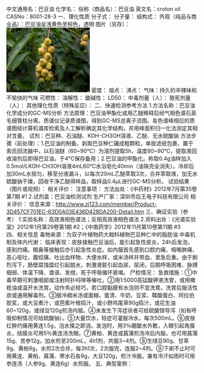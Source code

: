 中文通用名：巴豆油
化学名：
俗称（商品名）：巴豆油
英文名：croton oil
CASNo：8001-28-3
一、理化性质
分子式：
分子量：
结构式：
外观（纯品与商业品）：巴豆油呈浅黄色至棕色，透明
图片（另存）：![外观](./assets/duwu/巴豆油/@1外观.jpg)
密度：
熔点：
沸点：
气味：持久的辛辣味和不愉快的气味
可燃性：
溶解性：
酸碱性：
LD50：
中毒剂量（人）：
致死剂量（人）：
其他理化性质（特殊反应）：
二、快速检测参考方法
1.方法名称：巴豆油化学成分的GC-MS分析
方法原理：巴豆油甲酯化或用乙醚稀释后经气相色谱石英毛细管柱分离，质谱仪记录质谱图，得到GC-MS总离子流图。各色谱峰相应的质谱图经计算机谱库检索及人工解析确定其化学结构，并用峰面积归一化法测定其相对含量。
试剂：巴豆种、石油醚、KOH-CH3OH溶液、乙醚、无水硫酸钠
方法步骤（前处理）：1.巴豆油的制备。剥取巴豆种仁碾成粗颗粒，单层滤纸包裹，置于索氏回流器中，以石油醚（60~90℃）为溶剂提取5h，温度80~90℃，提取液回收溶剂后即得巴豆油，于4℃保存备用；2.巴豆油的甲酯化。称取0.4g油样加入0.5mol/LKOH-CH3OH溶液4mL60℃水浴皂化40min（油珠完全消失）。冷却后加30mL水摇匀，移至分液漏斗，以每次20mL乙醚萃取3次，合并萃取液，加无水硫酸钠干燥，回收干净乙醚得样品，取样品0.4μL进行GC-MS分析。
试验结果（图片或视频）：
相关评价：
注意事项：
方法出处：《中药材》2012年7月第35卷第7期 #1
2.试剂盒：巴豆油检测试剂
生产厂家：深圳市后王电子科技有限公司
相关评价：
信息来源：http://www.zj123.com/member/Product-3D457CF701EC-63D0A03E436D428DA200-Detail.htm
三、确证实验（参考）
1.实验名称：高效液相色谱法；反相高效液相色谱法
2.资料出处：《光谱实验室》2012年1月第29卷第1期 #2；《中南药学》2012年11月第10卷第11期 #3　
四、相关信息
毒物来源：为双子叶植物药大戟科植物巴豆种仁中的脂肪油
中毒机制及体内代谢：
临床表现：皮肤接触巴豆油后，能引起急性皮炎，24h后发泡，感到灼痛。眼鼻等接触后亦引起急性炎症。如内服首先感到口腔灼痛、咽喉肿痛、恶心呕吐、腹绞痛、吐出血样物、大便水样，或米汤样并带血、里急后重。由于剧烈泻下，肠壁腐蚀糜烂引起脱水，刺激肾脏引起血尿、尿闭，后期呼吸困难、脉搏细弱、体温下降、谵语、发绀，死于呼吸循环衰竭。
尸检情况：
急救措施：①中毒早期可刺激咽部或注射阿扑吗啡等催吐。②用1∶5000高锰酸钾液洗胃，或用橄榄油或温开水洗胃。动作务必轻巧，若口腔黏膜有水泡则不宜洗胃。洗胃后服活性炭或通用解毒剂。③服冷稠米汤或面糊、蛋清、牛奶、豆浆、鞣酸蛋白、阿拉伯胶浆，或大豆煮汁，或芭蕉叶根捣汁，或小野鸡尾草90g捣汁，或花生油60~120g，或绿豆120g煎汤内服。④未发生下泻症状者可给硫酸镁导泻（如有呼吸抑制情况可给硫酸钠）。⑤大量饮水，轻症可灌服冷水，每次500mL。⑥皮肤红肿灼痛用黄连1.5g，泡水搽之即消。发泡时，用3％硼酸水外敷，入眼引起角膜炎，结膜炎可用5％黄连汤洗眼。⑦黄柏、黄连或菖蒲煎汤冷后内服。也可用菖蒲15g、苦参12g，加水煎至200mL，4h1剂，共服3~4剂。⑧生绿豆90g、甘草9g、黄柏9g，水煎2次合并，每3h1次，2次服完，连服2~4剂。⑨下痢不止时可用黄连、黄柏、菖蒲、寒水石各9g，大豆120g，煎汁冷服。兼有冷汗如雨时可用参连汤（人参9g、黄连6g）水煎服。
五、典型案例：
